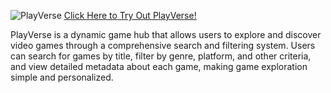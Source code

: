![PlayVerse](https://github.com/user-attachments/assets/bcb19dd9-5510-4cce-a558-b16a99f80282)
<a href = "https://gaming-central-portal.vercel.app/">Click Here to Try Out PlayVerse!</a>

PlayVerse is a dynamic game hub that allows users to explore and discover video games through a comprehensive search and filtering system. Users can search for games by title, filter by genre, platform, and other criteria, and view detailed metadata about each game, making game exploration simple and personalized.

